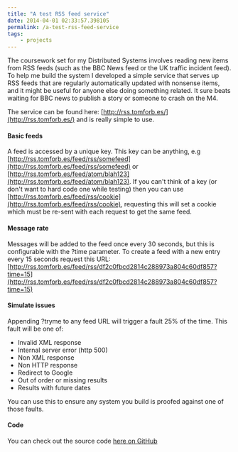 ```yaml
---
title: "A test RSS feed service"
date: 2014-04-01 02:33:57.398105
permalink: /a-test-rss-feed-service
tags:
    - projects
---
```


The coursework set for my Distributed Systems involves reading new items from RSS feeds (such as the BBC News feed or the UK traffic incident feed). To help me build the system I developed a simple service that serves up RSS feeds that are regularly automatically updated with nonsense items, and it might be useful for anyone else doing something related. It sure beats waiting for BBC news to publish a story or someone to crash on the M4.

The service can be found here: [http://rss.tomforb.es/](http://rss.tomforb.es/) and is really simple to use.

#### Basic feeds

A feed is accessed by a unique key. This key can be anything, e.g [http://rss.tomforb.es/feed/rss/somefeed](http://rss.tomforb.es/feed/rss/somefeed) or [http://rss.tomforb.es/feed/atom/blah123](http://rss.tomforb.es/feed/atom/blah123). If you can't think of a key (or don't want to hard code one while testing) then you can use [http://rss.tomforb.es/feed/rss/cookie](http://rss.tomforb.es/feed/rss/cookie), requesting this will set a cookie which must be re-sent with each request to get the same feed.

#### Message rate

Messages will be added to the feed once every 30 seconds, but this is configurable with the ?time parameter. To create a feed with a new entry every 15 seconds request this URL: [http://rss.tomforb.es/feed/rss/df2c0fbcd2814c288973a804c60df857?time=15](http://rss.tomforb.es/feed/rss/df2c0fbcd2814c288973a804c60df857?time=15)

#### Simulate issues

Appending ?tryme to any feed URL will trigger a fault 25% of the time. This fault will be one of:

   * Invalid XML response
   * Internal server error (http 500)
   * Non XML response
   * Non HTTP response
   * Redirect to Google
   * Out of order or missing results
   * Results with future dates

You can use this to ensure any system you build is proofed against one of those faults.

#### Code
You can check out the source code [here on GitHub](https://github.com/orf/feedtester)
    